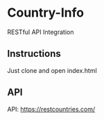 # Country-Info

RESTful API Integration

## Instructions

Just clone and open index.html

## API

API: https://restcountries.com/


